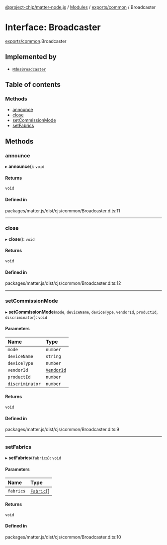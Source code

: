 [@project-chip/matter-node.js](../README.md) / [Modules](../modules.md) / [exports/common](../modules/exports_common.md) / Broadcaster

# Interface: Broadcaster

[exports/common](../modules/exports_common.md).Broadcaster

## Implemented by

- [`MdnsBroadcaster`](../classes/exports_mdns.MdnsBroadcaster.md)

## Table of contents

### Methods

- [announce](exports_common.Broadcaster.md#announce)
- [close](exports_common.Broadcaster.md#close)
- [setCommissionMode](exports_common.Broadcaster.md#setcommissionmode)
- [setFabrics](exports_common.Broadcaster.md#setfabrics)

## Methods

### announce

▸ **announce**(): `void`

#### Returns

`void`

#### Defined in

packages/matter.js/dist/cjs/common/Broadcaster.d.ts:11

___

### close

▸ **close**(): `void`

#### Returns

`void`

#### Defined in

packages/matter.js/dist/cjs/common/Broadcaster.d.ts:12

___

### setCommissionMode

▸ **setCommissionMode**(`mode`, `deviceName`, `deviceType`, `vendorId`, `productId`, `discriminator`): `void`

#### Parameters

| Name | Type |
| :------ | :------ |
| `mode` | `number` |
| `deviceName` | `string` |
| `deviceType` | `number` |
| `vendorId` | [`VendorId`](../classes/exports_datatype.VendorId.md) |
| `productId` | `number` |
| `discriminator` | `number` |

#### Returns

`void`

#### Defined in

packages/matter.js/dist/cjs/common/Broadcaster.d.ts:9

___

### setFabrics

▸ **setFabrics**(`fabrics`): `void`

#### Parameters

| Name | Type |
| :------ | :------ |
| `fabrics` | [`Fabric`](../classes/exports_fabric.Fabric.md)[] |

#### Returns

`void`

#### Defined in

packages/matter.js/dist/cjs/common/Broadcaster.d.ts:10
